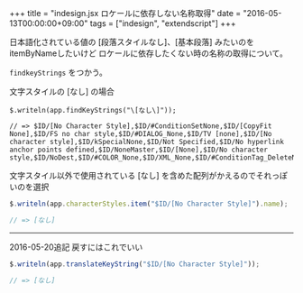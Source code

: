 +++
title = "indesign.jsx ロケールに依存しない名称取得"
date = "2016-05-13T00:00:00+09:00"
tags = ["indesign", "extendscript"]
+++



日本語化されている値の [段落スタイルなし]、[基本段落] みたいのをitemByNameしたいけど
ロケールに依存したくない時の名称の取得について。

`findkeyStrings` をつかう。

文字スタイルの [なし] の場合

```
$.writeln(app.findKeyStrings("\[なし\]"));

// => $ID/[No Character Style],$ID/#ConditionSetNone,$ID/[CopyFit None],$ID/FS no char style,$ID/#DIALOG_None,$ID/TV [none],$ID/[No character style],$ID/kSpecialNone,$ID/Not Specified,$ID/No hyperlink anchor points defined,$ID/NoneMaster,$ID/[None],$ID/No character style,$ID/NoDest,$ID/#COLOR_None,$ID/XML_None,$ID/#ConditionTag_DeleteNoReplaceChoice,$ID/kNoPreflightProfile,$ID/k[None]
```

文字スタイル以外で使用されている [なし] を含めた配列がかえるのでそれっぽいのを選択

```js
$.writeln(app.characterStyles.item("$ID/[No Character Style]").name);

// => [なし]
```

---

2016-05-20追記 戻すにはこれでいい

```js
$.writeln(app.translateKeyString("$ID/[No Character Style]"));

// => [なし]
```
